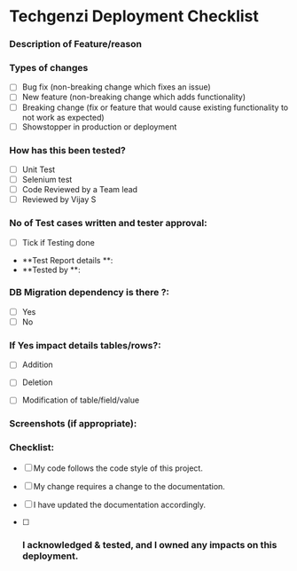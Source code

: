 # Techgenzi Deployment Checklist
<!--- Provide a general summary of your changes in the Title above -->

### Description of Feature/reason 
<!--- Describe your changes in detail -->

### Types of changes
<!--- What types of changes does your code introduce? Put an `x` in all the boxes that apply: -->
- [ ] Bug fix (non-breaking change which fixes an issue)
- [ ] New feature (non-breaking change which adds functionality)
- [ ] Breaking change (fix or feature that would cause existing functionality to not work as expected)
- [ ] Showstopper in production or deployment

### How has this been tested?
- [ ] Unit Test
- [ ] Selenium test
- [ ] Code Reviewed by a Team lead
- [ ] Reviewed by Vijay S

### No of Test cases written and tester approval:
- [ ] Tick if Testing done
* **Test Report details **:
* **Tested by **:
### DB Migration dependency is there ?:
- [ ] Yes
- [ ] No
### If Yes impact details tables/rows?:
  - [ ] Addition
  - [ ] Deletion
  - [ ] Modification of table/field/value


### Screenshots (if appropriate):

### Checklist:
<!--- Go over all the following points, and put an `x` in all the boxes that apply. -->
<!--- If you're unsure about any of these, don't hesitate to ask. We're here to help! -->
- [ ] My code follows the code style of this project.
- [ ] My change requires a change to the documentation.
- [ ] I have updated the documentation accordingly.

- [ ] ### I acknowledged & tested, and I owned any impacts on this deployment.
